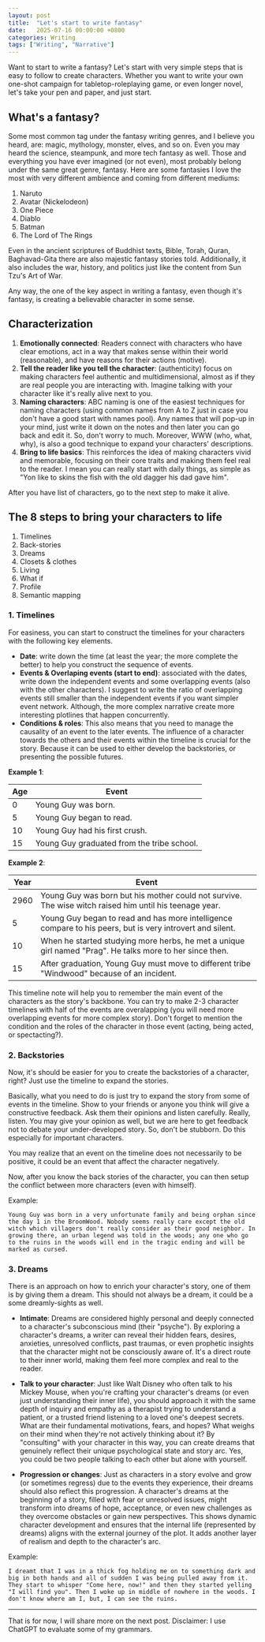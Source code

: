 ```yaml
---
layout: post
title:  "Let's start to write fantasy"
date:   2025-07-16 00:00:00 +0800
categories: Writing
tags: ["Writing", "Narrative"] 
---
```


Want to start to write a fantasy? Let's start with very simple steps that is easy to follow to create characters. Whether you want to write your own one-shot campaign for tabletop-roleplaying game, or even longer novel, let's take your pen and paper, and just start.

## What's a fantasy? 

Some most common tag under the fantasy writing genres, and I believe you heard, are: magic, mythology, monster, elves, and so on. Even you may heard the science, steampunk, and more tech fantasy as well. Those and everything you have ever imagined (or not even), most probably belong under the same great genre, fantasy. Here are some fantasies I love the most with very different ambience and coming from different mediums:  
1. Naruto 
2. Avatar (Nickelodeon)
3. One Piece 
4. Diablo 
5. Batman 
6. The Lord of The Rings 

Even in the ancient scriptures of Buddhist texts, Bible, Torah, Quran, Baghavad-Gita there are also majestic fantasy stories told. Additionally, it also includes the war, history, and politics just like the content from Sun Tzu's Art of War. 

Any way, the one of the key aspect in writing a fantasy, even though it's fantasy, is creating a believable character in some sense. 

## Characterization

1. **Emotionally connected**: Readers connect with characters who have clear emotions, act in a way that makes sense within their world (reasonable), and have reasons for their actions (motive).  
2. **Tell the reader like you tell the character**: (authenticity) focus on making characters feel authentic and multidimensional, almost as if they are real people you are interacting with. Imagine talking with your character like it's really alive next to you. 
3. **Naming characters**: ABC naming is one of the easiest techniques for naming characters (using common names from A to Z just in case you don't have a good start with names pool). Any names that will pop-up in your mind, just write it down on the notes and then later you can go back and edit it. So, don't worry to much. Moreover, WWW (who, what, why), is also a good technique to expand your characters' descriptions. 
4. **Bring to life basics**: This reinforces the idea of making characters vivid and memorable, focusing on their core traits and making them feel real to the reader. I mean you can really start with daily things, as simple as "Yon like to skins the fish with the old dagger his dad gave him". 

After you have list of characters, go to the next step to make it alive. 

## The 8 steps to bring your characters to life  

1. Timelines
2. Back-stories 
3. Dreams 
4. Closets & clothes 
5. Living 
6. What if 
7. Profile 
8. Semantic mapping 

### 1. Timelines 

For easiness, you can start to construct the timelines for your characters with the following key elements.  

* **Date**: write down the time (at least the year; the more complete the better) to help you construct the sequence of events.  
* **Events & Overlaping events (start to end)**: associated with the dates, write down the independent events and some overlapping events (also with the other characters). I suggest to write the ratio of overlapping events still smaller than the independent events if you want simpler event network. Although, the more complex narrative create more interesting plotlines that happen concurrently. 
* **Conditions & roles**: This also means that you need to manage the causality of an event to the later events. The influence of a character towards the others and their events within the timeline is crucial for the story. Because it can be used to either develop the backstories, or presenting the possible futures. 

**Example 1**: 

| Age | Event | 
| --- | --- | 
| 0 | Young Guy was born. |
| 5 | Young Guy began to read. |
| 10 | Young Guy had his first crush. |
| 15 | Young Guy graduated from the tribe school. |

**Example 2**: 

| Year | Event | 
| --- | --- | 
| 2960 | Young Guy was born but his mother could not survive. The wise witch raised him until his teenage year. |
| 5 | Young Guy began to read and has more intelligence compare to his peers, but is very introvert and silent. |
| 10 | When he started studying more herbs, he met a unique girl named "Prag". He talks more to her since then. |
| 15 | After graduation, Young Guy must move to different tribe "Windwood" because of an incident. |

This timeline note will help you to remember the main event of the characters as the story's backbone. You can try to make 2-3 character timelines with half of the events are overalapping (you will need more overlapping events for more complex story). Don't forget to mention the condition and the roles of the character in those event (acting, being acted, or spectacting?). 

### 2. Backstories

Now, it's should be easier for you to create the backstories of a character, right? Just use the timeline to expand the stories. 

Basically, what you need to do is just try to expand the story from some of events in the timeline. Show to your friends or anyone you think will give a constructive feedback. Ask them their opinions and listen carefully. Really, listen. You may give your opinion as well, but we are here to get feedback not to debate your under-developed story. So, don't be stubborn. Do this especially for important characters. 

You may realize that an event on the timeline does not necessarily to be positive, it could be an event that affect the character negatively.  

Now, after you know the back stories of the character, you can then setup the conflict between more characters (even with himself).

Example:  

```
Young Guy was born in a very unfortunate family and being orphan since the day 1 in the BroomWood. Nobody seems really care except the old witch which villagers don't really consider as their good neighbor. In growing there, an urban legend was told in the woods; any one who go to the ruins in the woods will end in the tragic ending and will be marked as cursed.
``` 

### 3. Dreams 

There is an approach on how to enrich your character's story, one of them is by giving them a dream. This should not always be a dream, it could be a some dreamly-sights as well. 

* **Intimate**: Dreams are considered highly personal and deeply connected to a character's subconscious mind (their "psyche"). By exploring a character's dreams, a writer can reveal their hidden fears, desires, anxieties, unresolved conflicts, past traumas, or even prophetic insights that the character might not be consciously aware of. It's a direct route to their inner world, making them feel more complex and real to the reader. 

* **Talk to your character**: Just like Walt Disney who often talk to his Mickey Mouse, when you're crafting your character's dreams (or even just understanding their inner life), you should approach it with the same depth of inquiry and empathy as a therapist trying to understand a patient, or a trusted friend listening to a loved one's deepest secrets. What are their fundamental motivations, fears, and hopes? What weighs on their mind when they're not actively thinking about it? By "consulting" with your character in this way, you can create dreams that genuinely reflect their unique psychological state and story arc. Yes, you could be two people talking to each other but alone with yourself. 

* **Progression or changes**: Just as characters in a story evolve and grow (or sometimes regress) due to the events they experience, their dreams should also reflect this progression. A character's dreams at the beginning of a story, filled with fear or unresolved issues, might transform into dreams of hope, acceptance, or even new challenges as they overcome obstacles or gain new perspectives. This shows dynamic character development and ensures that the internal life (represented by dreams) aligns with the external journey of the plot. It adds another layer of realism and depth to the character's arc.

Example:  

```
I dreamt that I was in a thick fog holding me on to something dark and big in both hands and all of sudden I was being pulled away from it. They start to whisper "Come here, now!" and then they started yelling "I will find you". Then I woke up in middle of nowhere in the woods. I don't know where am I, but, I can see the ruins.
```

---

That is for now, I will share more on the next post. Disclaimer: I use ChatGPT to evaluate some of my grammars. 
